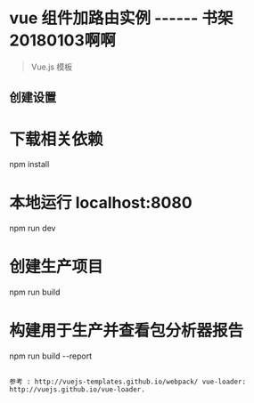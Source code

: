 # vue 组件加路由实例 ------ 书架  20180103啊啊

> Vue.js 模板

## 创建设置


# 下载相关依赖
npm install

# 本地运行 localhost:8080
npm run dev

# 创建生产项目
npm run build

# 构建用于生产并查看包分析器报告
npm run build --report
```

参考 : http://vuejs-templates.github.io/webpack/ vue-loader: http://vuejs.github.io/vue-loader.
